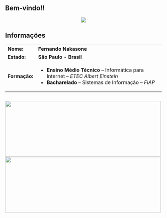 ## Bem-vindo!!
<p align="center" dir="auto">
<img  src="https://i.imgur.com/v889qLQ.gif">
</p>

## Informações

<div>
<table>
  <tr>
  <td><strong>Nome:</strong></td> <td><strong>Fernando Nakasone</strong></td>
  </tr>
  <tr></tr><td><strong>Estado:</strong></td> <td><strong>São Paulo - Brasil<strong></td></tr>
  <tr>
    <td><strong>Formação:</strong></td>
    <td>
      <ul>
        <li><strong>Ensino Médio Técnico</strong> – Informática para Internet – <em>ETEC Albert Einstein</em></li>
        <li><strong>Bacharelado</strong> – Sistemas de Informação – <em>FIAP</em></li>
      </ul>
    </td>
  </tr>
</table>
</div>

##
<div>  
  <a href="https://github.com/FernandoNakasone">
  <img height="180em" width = "500" src="https://github-readme-stats.vercel.app/api?username=FernandoNakasone&show_icons=true&theme=dark&include_all_commits=true&count_private=true"/>
  <img height="180em" width = "500" src="https://github-readme-stats.vercel.app/api/top-langs/?username=FernandoNakasone&layout=compact&langs_count=16&theme=dark"/>
  </a>
</div>
<!--

- 🌱 I’m currently learning ...
- 👯 I’m looking to collaborate on ...
- 🤔 I’m looking for help with ...
- 💬 Ask me about ...
- 📫 How to reach me: ...
- 😄 Pronouns: ...
- ⚡ Fun fact: ...
-->
